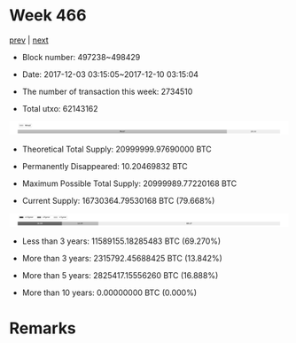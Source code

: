 # Week 466

[prev](week0465.md) | [next](week0467.md)

- Block number: 497238~498429

- Date: 2017-12-03 03:15:05~2017-12-10 03:15:04

- The number of transaction this week: 2734510

- Total utxo: 62143162

![](../images/mined_week0466.png)

- Theoretical Total Supply: 20999999.97690000 BTC

- Permanently Disappeared: 10.20469832 BTC

- Maximum Possible Total Supply: 20999989.77220168 BTC

- Current Supply: 16730364.79530168 BTC (79.668%)

![](../images/year_week0466.png)


- Less than 3 years: 11589155.18285483 BTC (69.270%)

- More than 3 years: 2315792.45688425 BTC (13.842%)

- More than 5 years: 2825417.15556260 BTC (16.888%)

- More than 10 years: 0.00000000 BTC (0.000%)

# Remarks

